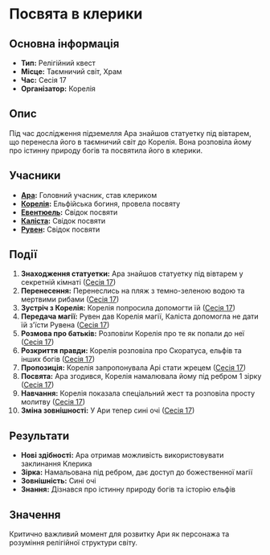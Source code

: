 # Посвята в клерики

## Основна інформація
- **Тип:** Релігійний квест
- **Місце:** Таємничий світ, Храм
- **Час:** Сесія 17
- **Організатор:** Корелія

## Опис
Під час дослідження підземелля Ара знайшов статуетку під вівтарем, що перенесла його в таємничий світ до Корелія. Вона розповіла йому про істинну природу богів та посвятила його в клерики.

## Учасники
- **[Ара](Ара.md):** Головний учасник, став клериком
- **[Корелія](Корелія.md):** Ельфійська богиня, провела посвяту
- **[Евентюель](Евентюель.md):** Свідок посвяти
- **[Каліста](Каліста.md):** Свідок посвяти
- **[Рувен](Рувен.md):** Свідок посвяти

## Події
1. **Знаходження статуетки:** Ара знайшов статуетку під вівтарем у секретній кімнаті ([Сесія 17](Notes/Сесія_17.md))
2. **Перенесення:** Перенеслись на пляж з темно-зеленою водою та мертвими рибами ([Сесія 17](Notes/Сесія_17.md))
3. **Зустріч з Корелія:** Корелія попросила допомогти їй ([Сесія 17](Notes/Сесія_17.md))
4. **Передача магії:** Рувен дав Корелія магії, Каліста допомогла не дати їй з'їсти Рувена ([Сесія 17](Notes/Сесія_17.md))
5. **Розмова про батьків:** Розповіли Корелія про те як попали до неї ([Сесія 17](Notes/Сесія_17.md))
6. **Розкриття правди:** Корелія розповіла про Скоратуса, ельфів та інших богів ([Сесія 17](Notes/Сесія_17.md))
7. **Пропозиція:** Корелія запропонувала Арі стати жрецем ([Сесія 17](Notes/Сесія_17.md))
8. **Посвята:** Ара згодився, Корелія намалювала йому під ребром 1 зірку ([Сесія 17](Notes/Сесія_17.md))
9. **Навчання:** Корелія показала спеціальний жест та розповіла просту молитву ([Сесія 17](Notes/Сесія_17.md))
10. **Зміна зовнішності:** У Ари тепер сині очі ([Сесія 17](Notes/Сесія_17.md))

## Результати
- **Нові здібності:** Ара отримав можливість використовувати заклинання Клерика
- **Зірка:** Намальована під ребром, дає доступ до божественної магії
- **Зовнішність:** Сині очі
- **Знання:** Дізнався про істинну природу богів та історію ельфів

## Значення
Критично важливий момент для розвитку Ари як персонажа та розуміння релігійної структури світу.
